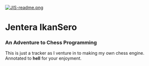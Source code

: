 [![JIS-readme.png](https://i.postimg.cc/PJz0D5Wf/JIS-readme.png)](https://postimg.cc/H8nSDHvF)
# Jentera IkanSero
### An Adventure to Chess Programming
This is just a tracker as I venture in to making my own chess engine. Annotated to **hell** for your enjoyment.
